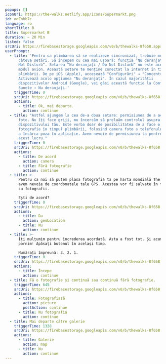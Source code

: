 ```yaml
---
popups: []
iconUri: https://the-walks.netlify.app/icons/Supermarkt.png
id: ooZohb7c
language: ro
shortTitle: B
title: Supermarket B
duration: ~ 20 Min
listed: false
srcUri: https://firebasestorage.googleapis.com/v0/b/thewalks-8f658.appspot.com/o/mp3%2Fapi-v1%2Fro_ooZohb7c%2Fwalk_9_Supermarkt_RO_B_.mp3?alt=media&token=8fa7d26e-20fe-4b0f-a151-721337531d83
userPrompt:
  - title: 'Pentru ca plimbarea să se realizeze sincronizat, trebuie modificate
      câteva setări. Să începem cu cea mai ușoară: funcția “Nu deranjați / Do
      Not Disturb“. Setarea “Nu deranjați / Do Not Disturb“ nu este aceeași cu
      modul avion. Această setare te menține conectat la internet în timpul
      plimbării. De pe iOS (Apple), accesează "Configurări" → "Concentrare".
      Activează acolo opțiunea "Nu deranjați". În cazul majorității
      dispozitivelor Android (Google), vei găsi această funcție la Configurări →
      Sunete → Nu deranjați.'
    triggerTime: 0
    srcUri: https://firebasestorage.googleapis.com/v0/b/thewalks-8f658.appspot.com/o/static%2Fmedias%2Fmulti_Zeubeel8_loop.mp3?alt=media&token=88349085-3303-48b9-bdc6-fd7b09519a26
    actions:
      - title: Ok, mai departe.
        action: continue
  - title: "Astfel ajungem la cea de-a doua setare: permisiunea de a accesa camera
      foto. Nu îți face griji, nu încercăm să preluăm controlul asupra
      dispozitivului tău. Este vorba doar de posibilitatea de a face o
      fotografie în timpul plimbării, folosind camera foto a telefonului, și de
      a încărca poza în aplicație. Avem nevoie de permisiunea ta pentru a face
      acest lucru."
    triggerTime: 0
    srcUri: https://firebasestorage.googleapis.com/v0/b/thewalks-8f658.appspot.com/o/static%2Fmedias%2Fmulti_Zeubeel8_loop.mp3?alt=media&token=88349085-3303-48b9-bdc6-fd7b09519a26
    actions:
      - title: De acord
        action: camera
      - title: Fără fotografie
        action: continue
  - title: >-
      Pentru ca noi să putem plasa fotografia ta pe harta mondială The Walks,
      avem nevoie de coordonatele tale GPS. Acestea vor fi salvate în fișierul
      cu fotografii.

      Ești de acord?
    triggerTime: 0
    srcUri: https://firebasestorage.googleapis.com/v0/b/thewalks-8f658.appspot.com/o/static%2Fmedias%2Fmulti_Zeubeel8_loop.mp3?alt=media&token=88349085-3303-48b9-bdc6-fd7b09519a26
    actions:
      - title: Da
        action: geoLocation
      - title: Nu
        action: continue
  - title: >-
      Îți mulțumim pentru încrederea acordată. Asta a fost tot. Și acum, să
      pornim! Apăsați butonul în același timp.

      Numărați împreună: 3. 2. 1.
    triggerTime: 0
    srcUri: https://firebasestorage.googleapis.com/v0/b/thewalks-8f658.appspot.com/o/static%2Fmedias%2Fmulti_Zeubeel8_loop.mp3?alt=media&token=88349085-3303-48b9-bdc6-fd7b09519a26
    actions:
      - title: Începe
        action: continue
  - title: Fă o fotografie și continuă sau continuă fără fotografie.
    triggerTime: 645
    srcUri: https://firebasestorage.googleapis.com/v0/b/thewalks-8f658.appspot.com/o/mp3%2Fapi-v1%2Fro_ooZohb7c%2Fwalk_9_Supermarkt_RO__LOOP_%2010_45min.mp3?alt=media&token=d5211990-ecda-4761-87ff-de55a1982172
    actions:
      - title: Fotografiază
        action: picture
        postAction: continue
      - title: Nu fotografia
        action: continue
  - title: Mai departe către galerie
    triggerTime: 1328
    srcUri: https://firebasestorage.googleapis.com/v0/b/thewalks-8f658.appspot.com/o/static%2Fmedias%2Fmulti_Zeubeel8_loop.mp3?alt=media&token=88349085-3303-48b9-bdc6-fd7b09519a26
    actions:
      - title: Galerie
        action: map
      - title: Nu
        action: continue
---
```

